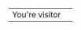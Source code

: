 <table>
  <tr>
    <td>You're visitor</td>
    <td><img src="https://profile-counter.glitch.me/snovvcrash/count.svg" alt="" /></td>
  </tr>
</table>

